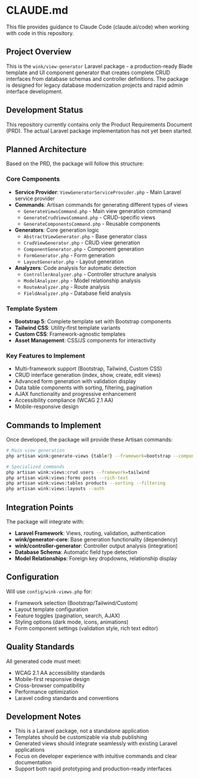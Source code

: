 # CLAUDE.md

This file provides guidance to Claude Code (claude.ai/code) when working with code in this repository.

## Project Overview

This is the `wink/view-generator` Laravel package - a production-ready Blade template and UI component generator that creates complete CRUD interfaces from database schemas and controller definitions. The package is designed for legacy database modernization projects and rapid admin interface development.

## Development Status

This repository currently contains only the Product Requirements Document (PRD). The actual Laravel package implementation has not yet been started.

## Planned Architecture

Based on the PRD, the package will follow this structure:

### Core Components
- **Service Provider**: `ViewGeneratorServiceProvider.php` - Main Laravel service provider
- **Commands**: Artisan commands for generating different types of views
  - `GenerateViewsCommand.php` - Main view generation command
  - `GenerateCrudViewsCommand.php` - CRUD-specific views
  - `GenerateComponentsCommand.php` - Reusable components
- **Generators**: Core generation logic
  - `AbstractViewGenerator.php` - Base generator class
  - `CrudViewGenerator.php` - CRUD view generation
  - `ComponentGenerator.php` - Component generation
  - `FormGenerator.php` - Form generation
  - `LayoutGenerator.php` - Layout generation
- **Analyzers**: Code analysis for automatic detection
  - `ControllerAnalyzer.php` - Controller structure analysis
  - `ModelAnalyzer.php` - Model relationship analysis
  - `RouteAnalyzer.php` - Route analysis
  - `FieldAnalyzer.php` - Database field analysis

### Template System
- **Bootstrap 5**: Complete template set with Bootstrap components
- **Tailwind CSS**: Utility-first template variants
- **Custom CSS**: Framework-agnostic templates
- **Asset Management**: CSS/JS components for interactivity

### Key Features to Implement
- Multi-framework support (Bootstrap, Tailwind, Custom CSS)
- CRUD interface generation (index, show, create, edit views)
- Advanced form generation with validation display
- Data table components with sorting, filtering, pagination
- AJAX functionality and progressive enhancement
- Accessibility compliance (WCAG 2.1 AA)
- Mobile-responsive design

## Commands to Implement

Once developed, the package will provide these Artisan commands:

```bash
# Main view generation
php artisan wink:generate-views {table?} --framework=bootstrap --components --ajax

# Specialized commands
php artisan wink:views:crud users --framework=tailwind
php artisan wink:views:forms posts --rich-text
php artisan wink:views:tables products --sorting --filtering
php artisan wink:views:layouts --auth
```

## Integration Points

The package will integrate with:
- **Laravel Framework**: Views, routing, validation, authentication
- **wink/generator-core**: Base generation functionality (dependency)
- **wink/controller-generator**: Controller output analysis (integration)
- **Database Schema**: Automatic field type detection
- **Model Relationships**: Foreign key dropdowns, relationship display

## Configuration

Will use `config/wink-views.php` for:
- Framework selection (Bootstrap/Tailwind/Custom)
- Layout template configuration
- Feature toggles (pagination, search, AJAX)
- Styling options (dark mode, icons, animations)
- Form component settings (validation style, rich text editor)

## Quality Standards

All generated code must meet:
- WCAG 2.1 AA accessibility standards
- Mobile-first responsive design
- Cross-browser compatibility
- Performance optimization
- Laravel coding standards and conventions

## Development Notes

- This is a Laravel package, not a standalone application
- Templates should be customizable via stub publishing
- Generated views should integrate seamlessly with existing Laravel applications
- Focus on developer experience with intuitive commands and clear documentation
- Support both rapid prototyping and production-ready interfaces